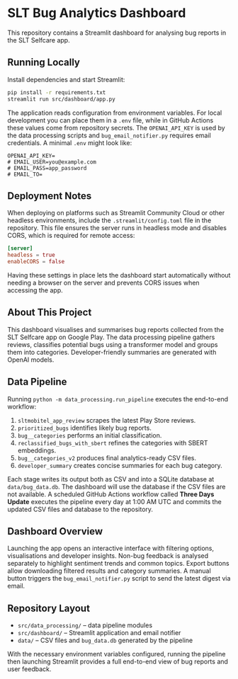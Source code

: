 # SLT Bug Analytics Dashboard

This repository contains a Streamlit dashboard for analysing bug reports in the SLT Selfcare app.

## Running Locally

Install dependencies and start Streamlit:

```bash
pip install -r requirements.txt
streamlit run src/dashboard/app.py
```

The application reads configuration from environment variables. For local
development you can place them in a `.env` file, while in GitHub Actions these
values come from repository secrets. The `OPENAI_API_KEY` is used by the data
processing scripts and `bug_email_notifier.py` requires email credentials. A minimal `.env` might look like:

```env
OPENAI_API_KEY=
# EMAIL_USER=you@example.com
# EMAIL_PASS=app_password
# EMAIL_TO=
```

## Deployment Notes

When deploying on platforms such as Streamlit Community Cloud or other headless environments, include the `.streamlit/config.toml` file in the repository. This file ensures the server runs in headless mode and disables CORS, which is required for remote access:

```toml
[server]
headless = true
enableCORS = false
```

Having these settings in place lets the dashboard start automatically without needing a browser on the server and prevents CORS issues when accessing the app.

## About This Project
This dashboard visualises and summarises bug reports collected from the SLT Selfcare app on Google Play. The data processing pipeline gathers reviews, classifies potential bugs using a transformer model and groups them into categories. Developer-friendly summaries are generated with OpenAI models.

## Data Pipeline
Running `python -m data_processing.run_pipeline` executes the end-to-end workflow:

1. `sltmobitel_app_review` scrapes the latest Play Store reviews.
2. `prioritized_bugs` identifies likely bug reports.
3. `bug__categories` performs an initial classification.
4. `reclassified_bugs_with_sbert` refines the categories with SBERT embeddings.
5. `bug__categories_v2` produces final analytics-ready CSV files.
6. `developer_summary` creates concise summaries for each bug category.

Each stage writes its output both as CSV and into a SQLite database at
`data/bug_data.db`. The dashboard will use the database if the CSV files are not
available. A scheduled GitHub Actions workflow called **Three Days Update**
executes the pipeline every day at 1:00&nbsp;AM UTC and commits the updated CSV
files and database to the repository.

## Dashboard Overview
Launching the app opens an interactive interface with filtering options, visualisations and developer insights. Non-bug feedback is analysed separately to highlight sentiment trends and common topics. Export buttons allow downloading filtered results and category summaries. A manual button triggers the `bug_email_notifier.py` script to send the latest digest via email.

## Repository Layout
- `src/data_processing/` – data pipeline modules
- `src/dashboard/` – Streamlit application and email notifier
- `data/` – CSV files and `bug_data.db` generated by the pipeline

With the necessary environment variables configured, running the pipeline then launching Streamlit provides a full end-to-end view of bug reports and user feedback.
